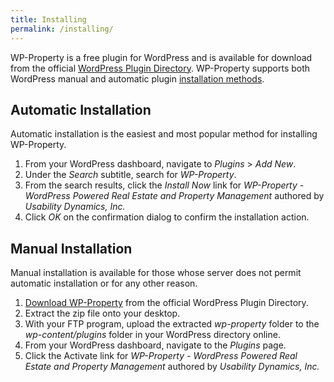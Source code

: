 ```yaml
---
title: Installing
permalink: /installing/
---
```


WP-Property is a free plugin for WordPress and is available for download from the official [WordPress Plugin Directory](http://wordpress.org/plugins/wp-property/). WP-Property supports both WordPress manual and automatic plugin [installation methods](https://codex.wordpress.org/Managing_Plugins#Installing_Plugins).

## Automatic Installation

Automatic installation is the easiest and most popular method for installing WP-Property.

1.  From your WordPress dashboard, navigate to _Plugins_ > _Add New_.
2.  Under the _Search_ subtitle, search for _WP-Property_.
3.  From the search results, click the _Install Now_ link for _WP-Property - WordPress Powered Real Estate and Property Management_ authored by _Usability Dynamics, Inc._
4.  Click _OK_ on the confirmation dialog to confirm the installation action.

## Manual Installation

Manual installation is available for those whose server does not permit automatic installation or for any other reason.

1.  [Download WP-Property](http://wordpress.org/plugins/wp-property/) from the official WordPress Plugin Directory.
2.  Extract the zip file onto your desktop.
3.  With your FTP program, upload the extracted _wp-property_ folder to the _wp-content/plugins_ folder in your WordPress directory online.
4.  From your WordPress dashboard, navigate to the _Plugins_ page.
5.  Click the Activate link for _WP-Property - WordPress Powered Real Estate and Property Management_ authored by _Usability Dynamics, Inc._
